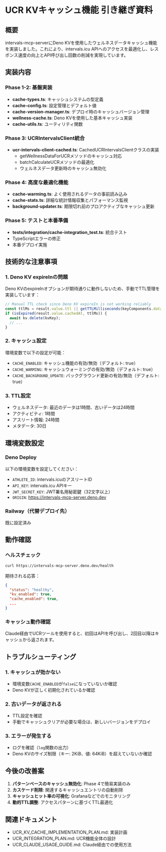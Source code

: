 # UCR KVキャッシュ機能 引き継ぎ資料

## 概要
intervals-mcp-serverにDeno KVを使用したウェルネスデータキャッシュ機能を実装しました。これにより、intervals.icu APIへのアクセスを最適化し、レスポンス速度の向上とAPI呼び出し回数の削減を実現しています。

## 実装内容

### Phase 1-2: 基盤実装
- **cache-types.ts**: キャッシュシステムの型定義
- **cache-config.ts**: 設定管理とデフォルト値
- **cache-version-manager.ts**: デプロイ時のキャッシュバージョン管理
- **wellness-cache.ts**: Deno KVを使用した基本キャッシュ実装
- **cache-utils.ts**: ユーティリティ関数

### Phase 3: UCRIntervalsClient統合  
- **ucr-intervals-client-cached.ts**: CachedUCRIntervalsClientクラスの実装
  - getWellnessDataForUCRメソッドのキャッシュ対応
  - batchCalculateUCRメソッドの最適化
  - ウェルネスデータ更新時のキャッシュ無効化

### Phase 4: 高度な最適化機能
- **cache-warming.ts**: よく使用されるデータの事前読み込み
- **cache-stats.ts**: 詳細な統計情報収集とパフォーマンス監視
- **background-updater.ts**: 期限切れ前のプロアクティブなキャッシュ更新

### Phase 5: テストと本番準備
- **tests/integration/cache-integration_test.ts**: 統合テスト
- TypeScriptエラーの修正
- 本番デプロイ実施

## 技術的な注意事項

### 1. Deno KV expireInの問題
Deno KVのexpireInオプションが期待通りに動作しないため、手動でTTL管理を実装しています：

```typescript
// Manual TTL check since Deno KV expireIn is not working reliably
const ttlMs = result.value.ttl || getTTLMilliseconds(keyComponents.dataType, this.config);
if (isExpired(result.value.cachedAt, ttlMs)) {
  await kv.delete(kvKey);
  // ...
}
```

### 2. キャッシュ設定
環境変数で以下の設定が可能：
- `CACHE_ENABLED`: キャッシュ機能の有効/無効（デフォルト: true）
- `CACHE_WARMING`: キャッシュウォーミングの有効/無効（デフォルト: true）
- `CACHE_BACKGROUND_UPDATE`: バックグラウンド更新の有効/無効（デフォルト: true）

### 3. TTL設定
- ウェルネスデータ: 最近のデータは1時間、古いデータは24時間
- アクティビティ: 1時間
- アスリート情報: 24時間
- メタデータ: 30日

## 環境変数設定

### Deno Deploy
以下の環境変数を設定してください：
- `ATHLETE_ID`: intervals.icuのアスリートID
- `API_KEY`: intervals.icu APIキー
- `JWT_SECRET_KEY`: JWT署名用秘密鍵（32文字以上）
- `ORIGIN`: https://intervals-mcp-server.deno.dev

### Railway（代替デプロイ先）
既に設定済み

## 動作確認

### ヘルスチェック
```bash
curl https://intervals-mcp-server.deno.dev/health
```

期待される応答：
```json
{
  "status": "healthy",
  "kv_enabled": true,
  "cache_enabled": true,
  ...
}
```

### キャッシュ動作確認
Claude経由でUCRツールを使用すると、初回はAPIを呼び出し、2回目以降はキャッシュから返されます。

## トラブルシューティング

### 1. キャッシュが効かない
- 環境変数`CACHE_ENABLED`が`false`になっていないか確認
- Deno KVが正しく初期化されているか確認

### 2. 古いデータが返される
- TTL設定を確認
- 手動でキャッシュクリアが必要な場合は、新しいバージョンをデプロイ

### 3. エラーが発生する
- ログを確認（`log`関数の出力）
- Deno KVのサイズ制限（キー: 2KiB、値: 64KiB）を超えていないか確認

## 今後の改善案

1. **パターンベースのキャッシュ無効化**: Phase 4で簡易実装のみ
2. **カスケード削除**: 関連するキャッシュエントリの自動削除
3. **キャッシュヒット率の可視化**: Grafanaなどでのモニタリング
4. **動的TTL調整**: アクセスパターンに基づくTTL最適化

## 関連ドキュメント
- UCR_KV_CACHE_IMPLEMENTATION_PLAN.md: 実装計画
- UCR_INTEGRATION_PLAN.md: UCR機能全体の設計
- UCR_CLAUDE_USAGE_GUIDE.md: Claude経由での使用方法